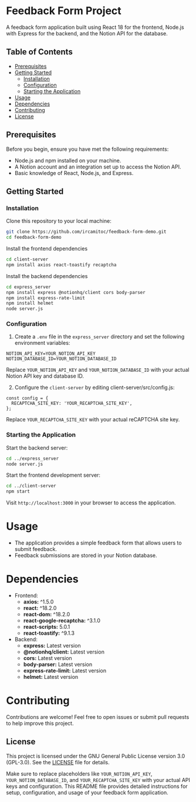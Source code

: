 # Feedback Form Project

A feedback form application built using React 18 for the frontend, Node.js with Express for the backend, and the Notion API for the database.

## Table of Contents

- [Prerequisites](#prerequisites)
- [Getting Started](#getting-started)
  - [Installation](#installation)
  - [Configuration](#configuration)
  - [Starting the Application](#starting-the-application)
- [Usage](#usage)
- [Dependencies](#dependencies)
- [Contributing](#contributing)
- [License](#license)

## Prerequisites

Before you begin, ensure you have met the following requirements:

- Node.js and npm installed on your machine.
- A Notion account and an integration set up to access the Notion API.
- Basic knowledge of React, Node.js, and Express.

## Getting Started

### Installation

Clone this repository to your local machine:

```bash
git clone https://github.com/ircamitoc/feedback-form-demo.git
cd feedback-form-demo
```

Install the frontend dependencies

```bash
cd client-server
npm install axios react-toastify recaptcha
```

Install the backend dependencies

```bash
cd express_server
npm install express @notionhq/client cors body-parser
npm install express-rate-limit
npm install helmet
node server.js
```

### Configuration

1. Create a `.env` file in the `express_server` directory and set the following environment variables:

```
NOTION_API_KEY=YOUR_NOTION_API_KEY
NOTION_DATABASE_ID=YOUR_NOTION_DATABASE_ID
```

Replace `YOUR_NOTION_API_KEY` and `YOUR_NOTION_DATABASE_ID` with your actual Notion API key and database ID.

2. Configure the `client-server` by editing client-server/src/config.js:

```
const config = {
  RECAPTCHA_SITE_KEY: 'YOUR_RECAPTCHA_SITE_KEY',
};
```

Replace `YOUR_RECAPTCHA_SITE_KEY` with your actual reCAPTCHA site key.

### Starting the Application

Start the backend server:

```bash
cd ../express_server
node server.js
```

Start the frontend development server:

```bash
cd ../client-server
npm start
```

Visit `http://localhost:3000` in your browser to access the application.

# Usage

- The application provides a simple feedback form that allows users to submit feedback.
- Feedback submissions are stored in your Notion database.

# Dependencies

- Frontend:
  - **axios:** ^1.5.0
  - **react:** ^18.2.0
  - **react-dom:** ^18.2.0
  - **react-google-recaptcha:** ^3.1.0
  - **react-scripts:** 5.0.1
  - **react-toastify:** ^9.1.3
- Backend:
  - **express:** Latest version
  - **@notionhq/client:** Latest version
  - **cors:** Latest version
  - **body-parser:** Latest version
  - **express-rate-limit:** Latest version
  - **helmet:** Latest version

# Contributing

Contributions are welcome! Feel free to open issues or submit pull requests to help improve this project.

## License

This project is licensed under the GNU General Public License version 3.0 (GPL-3.0). See the [LICENSE](LICENSE) file for details.

Make sure to replace placeholders like `YOUR_NOTION_API_KEY`, `YOUR_NOTION_DATABASE_ID`, and `YOUR_RECAPTCHA_SITE_KEY` with your actual API keys and configuration. This README file provides detailed instructions for setup, configuration, and usage of your feedback form application.
